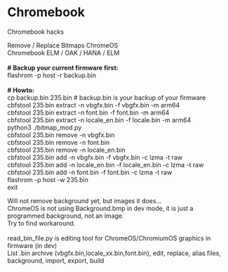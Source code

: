 # Chromebook<br>
Chromebook hacks<br>

Remove / Replace Bitmaps ChromeOS<br>
Chromebook ELM / OAK / HANA / ELM<br>
<br>
<b size=15># Backup your current firmware first:</b><br>
flashrom -p host -r backup.bin<br>
<br>
<b size=15># Howto:</b><br>
 cp backup.bin 235.bin # backup.bin is your backup of your firmware<br>
 cbfstool 235.bin extract -n vbgfx.bin -f vbgfx.bin -m arm64<br>
 cbfstool 235.bin extract -n font.bin -f font.bin -m arm64<br>
 cbfstool 235.bin extract -n locale_en.bin -f  locale.bin -m arm64<br>
python3 ./bitmap_mod.py<br>
cbfstool 235.bin remove -n vbgfx.bin<br>
cbfstool 235.bin remove -n font.bin<br>
cbfstool 235.bin remove -n locale_en.bin<br>
cbfstool 235.bin add -n vbgfx.bin -f vbgfx.bin -c lzma -t raw<br>
cbfstool 235.bin add -n locale_en.bin -f locale_en.bin -c lzma -t raw<br>
cbfstool 235.bin add -n font.bin -f font.bin -c lzma -t raw<br>
flashrom -p host -w 235.bin<br>
exit<br>


Will not remove background yet, but images it does...<br>
ChromeOS is not using Background.bmp in dev mode, it is just a programmed background, not an image.<br>
Try to find workaround. <br>
<br>
read_bin_file.py is editing tool for ChromeOS/ChromiumOS graphics in firmware (in dev)<br>
List .bin archive (vbgfx.bin,locale_xx.bin,font.bin), edit, replace, alias files, background, import, export, build<br>
